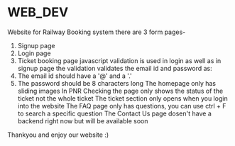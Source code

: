 # WEB_DEV
Website for Railway Booking system
there are 3 form pages- 
  1. Signup page
  2. Login page
  3. Ticket booking page
javascript validation is used in login as well as in signup page
the validation validates the email id and password as:
  1. The email id should have a '@' and a '.'
  2. The password should be 8 characters long
The homepage only has sliding images
In PNR Checking the page only shows the status of the ticket not the whole ticket
The ticket section only opens when you login into the website
The FAQ page only has questions, you can use ctrl + F to search a specific question
The Contact Us page dosen't have a backend right now but will be available soon

Thankyou and enjoy our website :)
